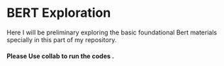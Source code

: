 <h1>BERT Exploration</h1>
<p>Here I will be preliminary exploring the basic foundational Bert materials specially in this part of my repository.</p>
<h4><b>Please Use collab to run the codes .</b></h4>
